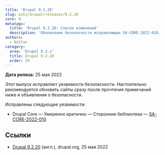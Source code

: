 ```yaml
---
title: 'Drupal 9.2.20'
slug: wiki/drupal/releases/9.2.20
core: 9
metatags:
  title: 'Drupal 9.2.20: Список изменений'
  description: 'Обновления безопасности исправляющее SA-CORE-2022-010.'
authors:
  - Niklan
category:
  area: 'Drupal 9.2.x'
  title: Drupal 9.2.20
  order: 20
---
```


**Дата релиза:** 25 мая 2022

Этот выпуск исправляет уязвимости безопасности. Настоятельно рекомендуется обновить сайты сразу после прочтения примечаний ниже и объявления о безопасности.

Исправлены следующие уязвимости:

- Drupal Core — Умеренно критично — Сторонние библиотеки — [SA-CORE-2022-010](../../../../security/sa-core/2022-010/index.md)

## Ссылки

- [Drupal 9.2.20](https://www.drupal.org/project/drupal/releases/9.2.20) (англ.), drupal.org, 25 мая 2022
